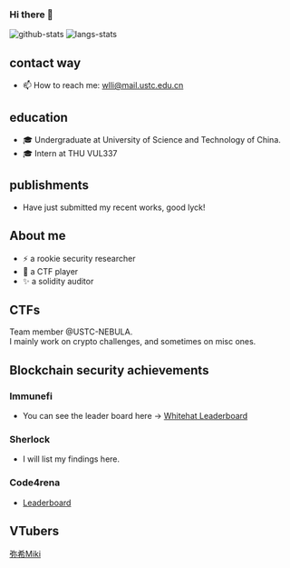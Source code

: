 ### Hi there 👋

<!--
**hklst4r/hklst4r** is a ✨ _special_ ✨ repository because its `README.md` (this file) appears on your GitHub profile.

Here are some ideas to get you started:

- 🔭 I’m currently working on ...
- 🌱 I’m currently learning ...
- 👯 I’m looking to collaborate on ...
- 🤔 I’m looking for help with ...
- 💬 Ask me about ...
- 📫 How to reach me: ...
- 😄 Pronouns: ...
- ⚡ Fun fact: ...
-->
![github-stats](https://github-readme-stats.vercel.app/api?username=hklst4r&show_icons=true&line_height=25&hide_title=true)
![langs-stats](https://github-readme-stats.vercel.app/api/top-langs/?username=hklst4r&layout=compact)

## contact way
- 📫 How to reach me: wlli@mail.ustc.edu.cn

## education

- 🎓 Undergraduate at University of Science and Technology of China.
- 🎓 Intern at THU VUL337

## publishments

- Have just submitted my recent works, good lyck!

## About me
- ⚡ a rookie security researcher
- 🌱 a CTF player
- ✨ a solidity auditor

## CTFs
Team member @USTC-NEBULA.\
I mainly work on crypto challenges, and sometimes on misc ones.

## Blockchain security achievements

### Immunefi
- You can see the leader board here -> [Whitehat Leaderboard](https://immunefi.com/leaderboard/)

### Sherlock
- I will list my findings here.

### Code4rena
- [Leaderboard](https://code4rena.com/leaderboard)

## VTubers
[弥希Miki](https://space.bilibili.com/477317922)

